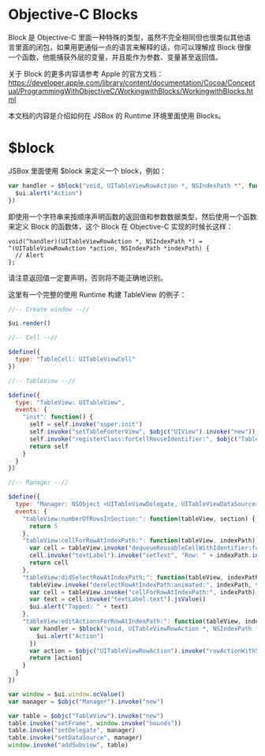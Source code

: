# Objective-C Blocks

Block 是 Objective-C 里面一种特殊的类型，虽然不完全相同但也很类似其他语言里面的闭包，如果用更通俗一点的语言来解释的话，你可以理解成 Block 很像一个函数，他能捕获外层的变量，并且能作为参数、变量甚至返回值。

关于 Block 的更多内容请参考 Apple 的官方文档：https://developer.apple.com/library/content/documentation/Cocoa/Conceptual/ProgrammingWithObjectiveC/WorkingwithBlocks/WorkingwithBlocks.html

本文档的内容是介绍如何在 JSBox 的 Runtime 环境里面使用 Blocks。

# $block

JSBox 里面使用 $block 来定义一个 block，例如：

```js
var handler = $block("void, UITableViewRowAction *, NSIndexPath *", function(action, indexPath) {
  $ui.alert("Action")
})
```

即使用一个字符串来按顺序声明函数的返回值和参数数据类型，然后使用一个函数来定义 Block 的函数体，这个 Block 在 Objective-C 实现的时候长这样：

```objc
void(^handler)(UITableViewRowAction *, NSIndexPath *) = ^(UITableViewRowAction *action, NSIndexPath *indexPath) {
  // Alert
};
```

请注意返回值一定要声明，否则将不能正确地识别。

这里有一个完整的使用 Runtime 构建 TableView 的例子：

```js
//-- Create window --//

$ui.render()

//-- Cell --//

$define({
  type: "TableCell: UITableViewCell"
})

//-- TableView --//

$define({
  type: "TableView: UITableView",
  events: {
    "init": function() {
      self = self.invoke("super.init")
      self.invoke("setTableFooterView", $objc("UIView").invoke("new"))
      self.invoke("registerClass:forCellReuseIdentifier:", $objc("TableCell").invoke("class"), "identifier")
      return self
    }
  }
})

//-- Manager --//

$define({
  type: "Manager: NSObject <UITableViewDelegate, UITableViewDataSource>",
  events: {
    "tableView:numberOfRowsInSection:": function(tableView, section) {
      return 5
    },
    "tableView:cellForRowAtIndexPath:": function(tableView, indexPath) {
      var cell = tableView.invoke("dequeueReusableCellWithIdentifier:forIndexPath:", "identifier", indexPath)
      cell.invoke("textLabel").invoke("setText", "Row: " + indexPath.invoke("row"))
      return cell
    },
    "tableView:didSelectRowAtIndexPath:": function(tableView, indexPath) {
      tableView.invoke("deselectRowAtIndexPath:animated:", indexPath, true)
      var cell = tableView.invoke("cellForRowAtIndexPath:", indexPath)
      var text = cell.invoke("textLabel.text").jsValue()
      $ui.alert("Tapped: " + text)
    },
    "tableView:editActionsForRowAtIndexPath:": function(tableView, indexPath) {
      var handler = $block("void, UITableViewRowAction *, NSIndexPath *", function(action, indexPath) {
        $ui.alert("Action")
      })
      var action = $objc("UITableViewRowAction").invoke("rowActionWithStyle:title:handler:", 1, "Foobar", handler)
      return [action]
    }
  }
})

var window = $ui.window.ocValue()
var manager = $objc("Manager").invoke("new")

var table = $objc("TableView").invoke("new")
table.invoke("setFrame", window.invoke("bounds"))
table.invoke("setDelegate", manager)
table.invoke("setDataSource", manager)
window.invoke("addSubview", table)
```